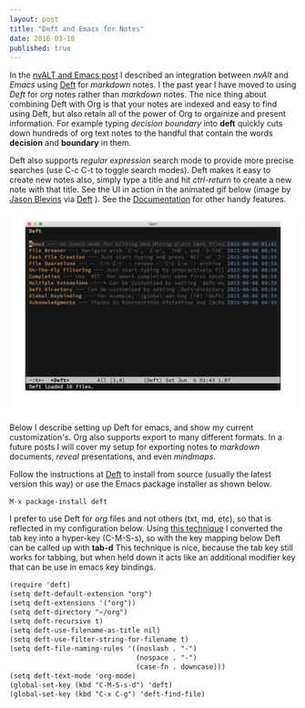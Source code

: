 ```yaml
---
layout: post
title: "Deft and Emacs for Notes"
date: 2016-03-10
published: true
---
```


In the [nvALT and Emacs post](http://rwx.io/blog/2013/03/04/nvalt-and-emacs/) I described an integration between *nvAlt* and *Emacs* using [Deft](http://jblevins.org/projects/deft/) for *markdown* notes. I the past year I have moved to using *Deft* for *org* notes rather than *markdown* notes. The nice thing about combining Deft with Org is that your notes are indexed and easy to find using Deft, but also retain all of the power of Org to orgainize and present information. For example typing *decision boundary* into **deft** quickly cuts down hundreds of org text notes to the handful that contain the words **decision** and **boundary** in them. 

Deft also supports *regular expression* search mode to provide more precise searches (use C-c C-t to toggle search modes). Deft makes it easy to create new notes also, simply type a title and hit *ctrl-return* to create a new note with that title. See the UI in action in the animated gif below (image by [Jason Blevins](http://jblevins.org/) via [Deft](http://jblevins.org/projects/deft/) ). See the [Documentation](http://jblevins.org/projects/deft/) for other handy features.

![img](/images/deft-v0.6.gif)

Below I describe setting up Deft for emacs, and show my current customization's.  Org also supports export to many different formats. In a future posts I will cover my setup for exporting notes to *markdown* documents, *reveal* presentations, and even *mindmaps*. 

Follow the instructions at [Deft](http://jblevins.org/projects/deft/) to install from source (usually the latest version this way) or use the Emacs package installer as shown below.

    M-x package-install deft

I prefer to use Deft for *org* files and not others (txt, md, etc), so that is reflected in my configuration below. Using [this technique](http://rwx.io/blog/2012/12/30/remapping-my-caps-lock-key/) I converted the tab key into a hyper-key (C-M-S-s), so with the key mapping below Deft can be called up with **tab-d** This technique is nice, because the tab key still works for tabbing, but when held down it acts like an additional modifier key that can be use in emacs key bindings.

    (require 'deft)
    (setq deft-default-extension "org")
    (setq deft-extensions '("org"))
    (setq deft-directory "~/org")
    (setq deft-recursive t)
    (setq deft-use-filename-as-title nil)
    (setq deft-use-filter-string-for-filename t)
    (setq deft-file-naming-rules '((noslash . "-")
                                   (nospace . "-")
                                   (case-fn . downcase)))
    (setq deft-text-mode 'org-mode)
    (global-set-key (kbd "C-M-S-s-d") 'deft)
    (global-set-key (kbd "C-x C-g") 'deft-find-file)
